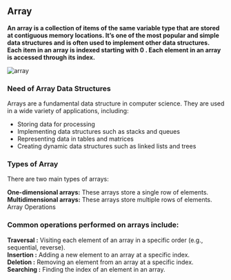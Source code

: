 ## Array
**An array is a collection of items of the same variable type that are stored at contiguous memory locations. It’s one of the most popular and simple data structures and is often used to implement other data structures. Each item in an array is indexed starting with 0 . Each element in an array is accessed through its index.**

![array](https://media.geeksforgeeks.org/wp-content/cdn-uploads/20230726162247/Array-data-structure.png)

### Need of Array Data Structures
Arrays are a fundamental data structure in computer science. They are used in a wide variety of applications, including:

* Storing data for processing
* Implementing data structures such as stacks and queues
* Representing data in tables and matrices
* Creating dynamic data structures such as linked lists and trees

### Types of Array
There are two main types of arrays:

**One-dimensional arrays:** These arrays store a single row of elements.</br>
**Multidimensional arrays:** These arrays store multiple rows of elements.
Array Operations

### Common operations performed on arrays include:

**Traversal :** Visiting each element of an array in a specific order (e.g., sequential, reverse).</br>
**Insertion :** Adding a new element to an array at a specific index.</br>
**Deletion :** Removing an element from an array at a specific index.</br>
**Searching :** Finding the index of an element in an array.</br>